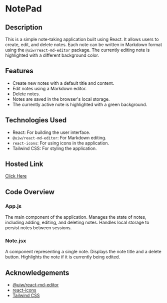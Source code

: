 <!-- @format -->

# NotePad


## Description

This is a simple note-taking application built using React. It allows users to create, edit, and delete notes. Each note can be written in Markdown format using the `@uiw/react-md-editor` package. The currently editing note is highlighted with a different background color.

## Features

- Create new notes with a default title and content.
- Edit notes using a Markdown editor.
- Delete notes.
- Notes are saved in the browser's local storage.
- The currently active note is highlighted with a green background.

## Technologies Used

- React: For building the user interface.
- `@uiw/react-md-editor`: For Markdown editing.
- `react-icons`: For using icons in the application.
- Tailwind CSS: For styling the application.

## Hosted Link

[Click Here](https://note-pad-mocha.vercel.app/)


## Code Overview

### App.js

The main component of the application. Manages the state of notes, including adding, editing, and deleting notes. Handles local storage to persist notes between sessions.

### Note.jsx

A component representing a single note. Displays the note title and a delete button. Highlights the note if it is currently being edited.



## Acknowledgements

- [@uiw/react-md-editor](https://github.com/uiwjs/react-md-editor)
- [react-icons](https://github.com/react-icons/react-icons)
- [Tailwind CSS](https://tailwindcss.com/)

